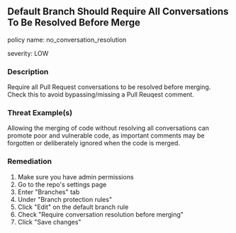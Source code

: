 
## Default Branch Should Require All Conversations To Be Resolved Before Merge
policy name: no_conversation_resolution

severity: LOW

### Description
Require all Pull Request conversations to be resolved before merging. Check this to avoid bypassing/missing a Pull Reuqest comment.

### Threat Example(s)
Allowing the merging of code without resolving all conversations can promote poor and vulnerable code, as important comments may be forgotten or deliberately ignored when the code is merged.



### Remediation
1. Make sure you have admin permissions
2. Go to the repo's settings page
3. Enter "Branches" tab
4. Under "Branch protection rules"
5. Click "Edit" on the default branch rule
6. Check "Require conversation resolution before merging"
7. Click "Save changes"


